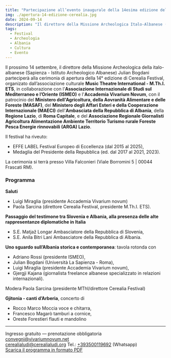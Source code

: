 ```yaml
---
title: "Partecipazione all’evento inaugurale della 14esima edizione del festival Cerealia"
img: ./apertura-14-edizione-cerealia.jpg
date: 2024-09-14
description: "Il direttore della Missione Archeologica Italo-Albanese (Sapienza - Istituto Archeologico Albanese) Julian Bogdani parteciperà all’evento inaugurale della 14esima edizione del festival Cerealia."
tags:
  - Festival
  - Archeologia
  - Albania
  - Cultura
  - Evento
---
```



Il prossimo 14 settembre, il direttore della Missione Archeologica della italo-albanese (Sapienza - Istituto Archeologico Albanese) Julian Bogdani parteciperà alla cerimonia di apertura della 14° edizione di Cerealia Festival, organizato dall’associazione culturale **Music Theatre International - M.Th.I. ETS**, in collaborazione con l'**Associazione Internazionale di Studi sul Mediterraneo e l’Oriente (ISMEO)** e l'**Accademia Vivarium Novum**, con il patrocinio del **Ministero dell'Agricoltura, della Aovranità Alimentare e delle Foreste (MASAF)**, del **Ministero degli Affari Esteri e della Cooperazione Internazionale (MAECI)** dell'**Ambasciata della Repubblica di Albania**, della **Regione Lazio**, di **Roma Capitale**, e del **Associazione Regionale Giornalisti Agricoltura Alimentazione Ambiente Territorio Turismo rurale Foreste Pesca Energie rinnovabili (ARGA) Lazio**.

Il festival ha riveuto:
- EFFE LABEL Festival Europeo di Eccellenza (dal 2015 al 2025),
- Medaglia del Presidente della Repubblica (ed. dal 2017 al 2021, 2023).

La cerimonia si terrà presso Villa Falconieri (Viale Borromini 5 | 00044 Frascati RM).

### Programma

**Saluti**  
- Luigi Miraglia (presidente Accademia Vivarium novum)
- Paola Sarcina (direttore Cerealia Festival, presidente M.Th.I. ETS).

**Passaggio del testimone tra Slovenia e Albania, alla presenza delle alte rappresentanze diplomatiche in Italia**
- S.E. Matjaž Longar Ambasciatore della Repubblica di Slovenia,
- S.E. Anila Bitri Lani Ambasciatore della Repubblica di Albania.


**Uno sguardo sull’Albania storica e contemporanea**: tavola rotonda con
- Adriano Rossi (presidente ISMEO),
- Julian Bogdani (Università La Sapienza - Roma),
- Luigi Miraglia (presidente Accademia Vivarium novum),
- Gjergji Kajana (giornalista freelance albanese specializzato in relazioni internazionali).

Modera Paola Sarcina (presidente MThI/direttore Cerealia Festival)

**Gjitonia - canti d’Arberia**, concerto di
- Rocco Marco Moccia voce e chitarra, 
- Francesco Magarò tamburi a cornice, 
- Oreste Forestieri flauti e mandolino

---

Ingresso gratuito — prenotazione obbligatoria  
[convegni@vivariumnovum.net](mailto:convegni@vivariumnovum.net)  
[cerealialudi@cerealialudi.org](https://cerealialudi@cerealialudi.org)
Tel.: [+393500119692](tel:00393500119692) (Whatsapp)  
[Scarica il programma in formato PDF](./apertura-14-edizione-cerealia.pdf)